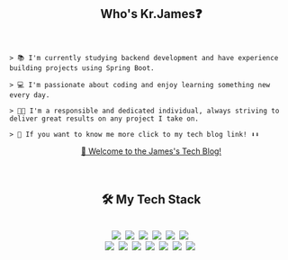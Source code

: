<div align="center">
    <h2>Who's Kr.James❓</h3>
</div>
<br>

    > 📚 I'm currently studying backend development and have experience building projects using Spring Boot. 
    
    > 💻 I'm passionate about coding and enjoy learning something new every day. 
    
    > 👨‍💼 I'm a responsible and dedicated individual, always striving to deliver great results on any project I take on.
    
    > 👀 If you want to know me more click to my tech blog link! ⬇️⬇️

<div align="center">    
    <a href="https://jamesblog95.tistory.com/">🔗 Welcome to the James's Tech Blog!</a>
</div>
<br>
<br>
<div align="center"><h2>🛠️ My Tech Stack</h3></div>


 <br>
<div align="center">
<img src="https://img.shields.io/badge/Java-FF9900?style=flat-square&logo=Java&logoColor=white"/></a>&nbsp 
<img src="https://img.shields.io/badge/HTML5-E34F26?style=flat-square&logo=HTML5&logoColor=white"/></a>&nbsp 
<img src="https://img.shields.io/badge/CSS-1572B6?style=flat-square&logo=CSS3&logoColor=white"/></a>&nbsp 
<img src="https://img.shields.io/badge/JavaScript-F7DF1E?style=flat-square&logo=JavaScript&logoColor=white"/></a>&nbsp 
<img src="https://img.shields.io/badge/BootStrap-7952B3?style=flat-square&logo=BootStrap&logoColor=white"/></a>&nbsp 
<img src="https://img.shields.io/badge/SpringBoot-6DB33F?style=flat-square&logo=SpringBoot&logoColor=white"/></a>&nbsp 
<br>
<img src="https://img.shields.io/badge/SpringSecurity-6DB33F?style=flat-square&logo=SpringSecurity&logoColor=white"/></a>&nbsp 
<img src="https://img.shields.io/badge/MySQL-4479A1?style=flat-square&logo=MySQL&logoColor=white"/></a>&nbsp
<img src="https://img.shields.io/badge/SQLite-003B57?style=flat-square&logo=SQLite&logoColor=white"/></a>&nbsp 
<img src="https://img.shields.io/badge/Git-F05032?style=flat-square&logo=Git&logoColor=white"/></a>&nbsp 
<img src="https://img.shields.io/badge/GitHub-181717?style=flat-square&logo=GitHub&logoColor=white"/></a>&nbsp
<img src="https://img.shields.io/badge/JPA-40AEF0?style=flat-square&logo=JPA&logoColor=white"/></a>&nbsp
<img src="https://img.shields.io/badge/MyBatis-A100FF?style=flat-square&logo=MyBatis&logoColor=white"/></a>&nbsp
</div>

